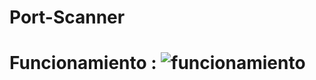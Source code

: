 # Port-Scanner


# Funcionamiento : ![funcionamiento](https://github.com/user-attachments/assets/ec57d02e-4662-42e5-badc-ec34c8fa5238)
